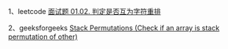 

1、leetcode [面试题 01.02. 判定是否互为字符重排](https://leetcode.cn/problems/check-permutation-lcci/)

2、geeksforgeeks [Stack Permutations (Check if an array is stack permutation of other)](https://www.geeksforgeeks.org/stack-permutations-check-if-an-array-is-stack-permutation-of-other/)